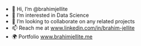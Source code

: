 - 👋 Hi, I’m @brahimjellite
- 👀 I’m interested in Data Science
- 💞️ I’m looking to collaborate on any related projects
- 📫 Reach me at www.linkedin.com/in/brahim-jellite
- :earth_africa: Portfolio www.brahimjellite.me
